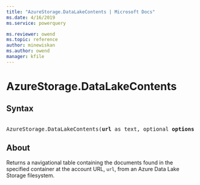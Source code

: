 ```yaml
---
title: "AzureStorage.DataLakeContents | Microsoft Docs"
ms.date: 4/16/2019
ms.service: powerquery

ms.reviewer: owend
ms.topic: reference
author: minewiskan
ms.author: owend
manager: kfile
---
```

# AzureStorage.DataLakeContents

## Syntax

<pre>  
AzureStorage.DataLakeContents(<b>url</b> as text, optional <b>options</b> as nullable record) as binary
</pre>

## About  
Returns a navigational table containing the documents found in the specified container at the account URL, `url`, from an Azure Data Lake Storage filesystem.
  
  
  